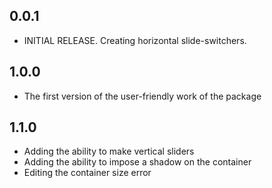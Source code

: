 ## 0.0.1

* INITIAL RELEASE. Creating horizontal slide-switchers.

## 1.0.0

* The first version of the user-friendly work of the package

## 1.1.0

* Adding the ability to make vertical sliders
* Adding the ability to impose a shadow on the container
* Editing the container size error
